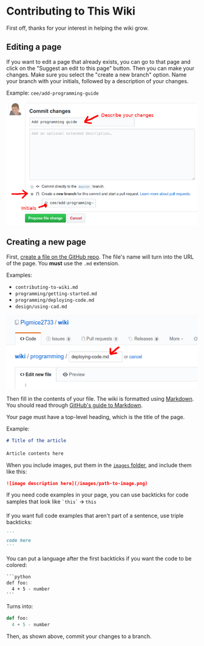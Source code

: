 # Contributing to This Wiki

First off, thanks for your interest in helping the wiki grow.

## Editing a page
If you want to edit a page that already exists, you can go to that page and click on the "Suggest an edit to this page" button. Then you can make your changes. Make sure you select the "create a new branch" option. Name your branch with your initials, followed by a description of your changes.

Example: `cee/add-programming-guide`

![Committing on GitHub](/images/commit-on-github.png)

## Creating a new page

First, [create a file on the GitHub repo](https://github.com/Pigmice2733/wiki/new/master). The file's name will turn into the URL of the page. You **must** use the `.md` extension.

Examples:
- `contributing-to-wiki.md`
- `programming/getting-started.md`
- `programming/deploying-code.md`
- `design/using-cad.md`

![Naming a file](/images/naming-file.png)

Then fill in the contents of your file. The wiki is formatted using [Markdown](https://en.wikipedia.org/wiki/Markdown). You should read through [GitHub's guide to Markdown](https://guides.github.com/features/mastering-markdown/).

Your page must have a top-level heading, which is the title of the page.

Example:
```md
# Title of the article

Article contents here
```

When you include images, put them in the [`images` folder](https://github.com/Pigmice2733/wiki/tree/master/images), and include them like this:
```md
![image description here](/images/path-to-image.png)
```

If you need code examples in your page, you can use backticks for code samples that look like
`` `this` `` 🡪 `this`

If you want full code examples that aren't part of a sentence, use triple backticks:

````md
```
code here
```
````
You can put a language after the first backticks if you want the code to be colored:

````
```python
def foo:
  4 + 5 - number
```
````
Turns into:
```python
def foo:
  4 + 5 - number
```

Then, as shown above, commit your changes to a branch.
